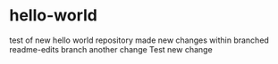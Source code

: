 # hello-world
test of new hello world repository
made new changes within branched readme-edits branch
another change
Test new change 